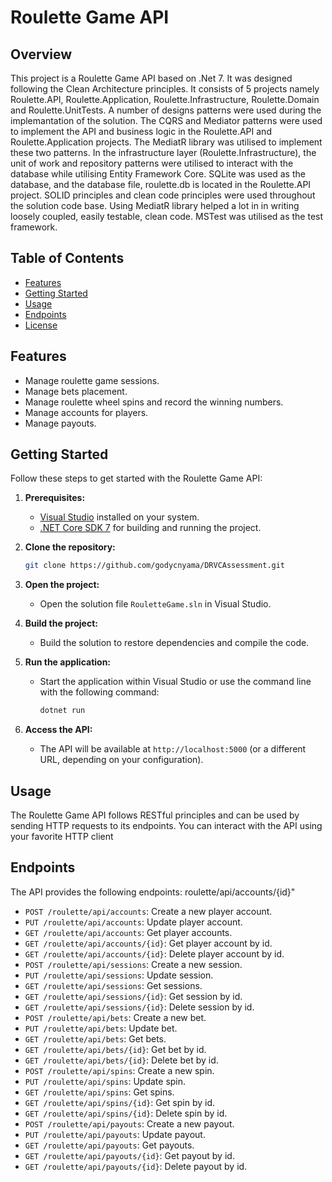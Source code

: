 # Roulette Game API

## Overview

This project is a Roulette Game API based on .Net 7. It was designed following the Clean Architecture principles. It consists of 5 projects namely Roulette.API, Roulette.Application, Roulette.Infrastructure, Roulette.Domain and Roulette.UnitTests.
A number of designs patterns were used during the implemantation of the solution. The CQRS and Mediator patterns were used to implement the API and business logic in the Roulette.API and Roulette.Application projects. The MediatR library was utilised to implement these two patterns. In the infrastructure layer (Roulette.Infrastructure), the unit of work and repository patterns were utilised to interact with the database while utilising Entity Framework Core. SQLite was used as the database, and the database file, roulette.db is located in the Roulette.API project. SOLID principles and clean code principles were used throughout the solution code base. Using MediatR library helped a lot in in writing loosely coupled, easily testable, clean code. MSTest was utilised as the test framework.

## Table of Contents

- [Features](#features)
- [Getting Started](#getting-started)
- [Usage](#usage)
- [Endpoints](#endpoints)
- [License](#license)

## Features

- Manage roulette game sessions.
- Manage bets placement.
- Manage roulette wheel spins and record the winning numbers.
- Manage accounts for players.
- Manage payouts. 

## Getting Started

Follow these steps to get started with the Roulette Game API:

1. **Prerequisites:**
   - [Visual Studio](https://visualstudio.microsoft.com/) installed on your system.
   - [.NET Core SDK 7](https://dotnet.microsoft.com/download/dotnet) for building and running the project.

2. **Clone the repository:**
   ```bash
   git clone https://github.com/godycnyama/DRVCAssessment.git
   ```

3. **Open the project:**
   - Open the solution file `RouletteGame.sln` in Visual Studio.

4. **Build the project:**
   - Build the solution to restore dependencies and compile the code.

5. **Run the application:**
   - Start the application within Visual Studio or use the command line with the following command:
     ```bash
     dotnet run
     ```

6. **Access the API:**
   - The API will be available at `http://localhost:5000` (or a different URL, depending on your configuration).

## Usage

The Roulette Game API follows RESTful principles and can be used by sending HTTP requests to its endpoints. You can interact with the API using your favorite HTTP client 

## Endpoints

The API provides the following endpoints:
roulette/api/accounts/{id}"
- `POST /roulette/api/accounts`: Create a new player account.
- `PUT /roulette/api/accounts`: Update player account.
- `GET /roulette/api/accounts`: Get player accounts.
- `GET /roulette/api/accounts/{id}`: Get player account by id.
- `GET /roulette/api/accounts/{id}`: Delete player account by id.
- `POST /roulette/api/sessions`: Create a new session.
- `PUT /roulette/api/sessions`: Update session.
- `GET /roulette/api/sessions`: Get sessions.
- `GET /roulette/api/sessions/{id}`: Get session by id.
- `GET /roulette/api/sessions/{id}`: Delete session by id.
- `POST /roulette/api/bets`: Create a new bet.
- `PUT /roulette/api/bets`: Update bet.
- `GET /roulette/api/bets`: Get bets.
- `GET /roulette/api/bets/{id}`: Get bet by id.
- `GET /roulette/api/bets/{id}`: Delete bet by id.
- `POST /roulette/api/spins`: Create a new spin.
- `PUT /roulette/api/spins`: Update spin.
- `GET /roulette/api/spins`: Get spins.
- `GET /roulette/api/spins/{id}`: Get spin by id.
- `GET /roulette/api/spins/{id}`: Delete spin by id.
- `POST /roulette/api/payouts`: Create a new payout.
- `PUT /roulette/api/payouts`: Update payout.
- `GET /roulette/api/payouts`: Get payouts.
- `GET /roulette/api/payouts/{id}`: Get payout by id.
- `GET /roulette/api/payouts/{id}`: Delete payout by id.
